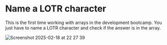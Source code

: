# Name a LOTR character

This is the first time working with arrays in the development bootcamp. You just have to name a LOTR character and check if the answer is in the array.

![Screenshot 2025-02-18 at 22 27 39](https://github.com/user-attachments/assets/520f21d0-f5c4-46bb-9745-82f838d9885d)
